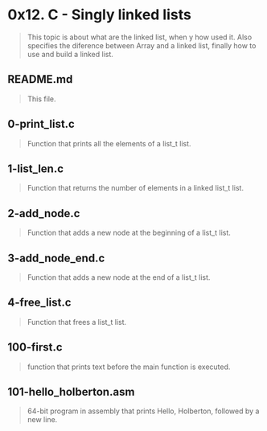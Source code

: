 # 0x12. C - Singly linked lists
> This topic is about what are the linked list, when y how used it. Also
specifies the diference between Array and a linked list, finally how to
use and build a linked list.

## README.md
> This file.

## 0-print_list.c
> Function that prints all the elements of a list_t list.

## 1-list_len.c
> Function that returns the number of elements in a linked list_t list.

## 2-add_node.c
> Function that adds a new node at the beginning of a list_t list.

## 3-add_node_end.c
> Function that adds a new node at the end of a list_t list.

## 4-free_list.c
> Function that frees a list_t list.

## 100-first.c
> function that prints text before the main function is executed.

## 101-hello_holberton.asm
> 64-bit program in assembly that prints Hello, Holberton, followed by a new line.
